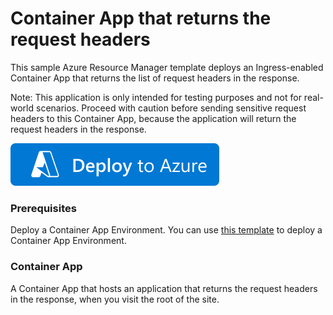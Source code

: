 # Container App that returns the request headers
This sample Azure Resource Manager template deploys an Ingress-enabled Container App that returns the list of request headers in the response.

Note: This application is only intended for testing purposes and not for real-world scenarios. Proceed with caution before sending sensitive request headers to this Container App, because the application will return the request headers in the response.

[![Deploy To Azure](https://raw.githubusercontent.com/Azure/azure-quickstart-templates/master/1-CONTRIBUTION-GUIDE/images/deploytoazure.svg?sanitize=true)](https://portal.azure.com/#create/Microsoft.Template/uri/https%3A%2F%2Fraw.githubusercontent.com%2Fazureossd%2FContainer-Apps%2Fmaster%2FShowRequestHeaders%2Fdeploy%2Fazuredeploy.json)

### Prerequisites
Deploy a Container App Environment.
You can use [this template](https://github.com/azureossd/Container-Apps/tree/master/ContainerAppEnvironment/deploy) to deploy a Container App Environment.

### Container App

A Container App that hosts an application that returns the request headers in the response, when you visit the root of the site.
